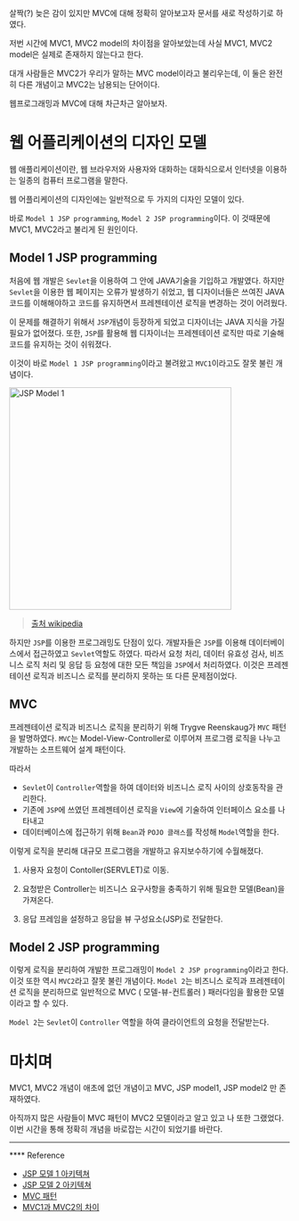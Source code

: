 살짝(?) 늦은 감이 있지만 MVC에 대해 정확히 알아보고자 문서를 새로 작성하기로 하였다.

저번 시간에  MVC1, MVC2 model의 차이점을 알아보았는데 사실 MVC1, MVC2 model은 실제로 존재하지 않는다고 한다.

대개 사람들은 MVC2가 우리가 말하는 MVC model이라고 불리우는데, 이 둘은 완전히 다른 개념이고 MVC2는 남용되는 단어이다.

웹프로그래밍과 MVC에 대해 차근차근 알아보자.

# 웹 어플리케이션의 디자인 모델
웹 애플리케이션이란, 웹 브라우저와 사용자와 대화하는 대화식으로서 인터넷을 이용하는 일종의 컴퓨터 프로그램을 말한다.

웹 어플리케이션의 디자인에는 일반적으로 두 가지의 디자인 모델이 있다.

바로 `Model 1 JSP programming`, `Model 2 JSP programming`이다. 
이 것때문에 MVC1, MVC2라고 불리게 된 원인이다.

## Model 1 JSP programming
처음에 웹 개발은 `Sevlet`을 이용하여 그 안에 JAVA기술을 기입하고 개발였다. 하지만 `Sevlet`을 이용한 웹 페이지는 오류가 발생하기 쉬었고,
웹 디자이너들은 쓰여진 JAVA 코드를 이해해야하고 코드를 유지하면서 프레젠테이션 로직을 변경하는 것이 어려웠다. 

이 문제를 해결하기 위해서 `JSP`개념이 등장하게 되었고 디자이너는 JAVA 지식을 가질 필요가 없어졌다. 또한, `JSP`를 활용해 웹 디자이너는 프레젠테이션 로직만 따로 기술해 코드를 유지하는 것이 쉬워졌다.

이것이 바로 `Model 1 JSP programming`이라고 불려왔고 `MVC1`이라고도 잘못 불린 개념이다.

<img width="399" alt="JSP Model 1" src="https://user-images.githubusercontent.com/43868540/99762801-a919bb00-2b3c-11eb-9abc-0dbcaab37dea.png">

> [출처 wikipedia](https://en.wikipedia.org/wiki/JSP_model_1_architecture)

하지만 `JSP`를 이용한 프로그래밍도 단점이 있다. 개발자들은 `JSP`를 이용해 데이터베이스에서 접근하였고 `Sevlet`역할도 하였다. 따라서 요청 처리, 데이터 유효성 검사, 비즈니스 로직 처리 및 응답 등 요청에 대한 모든 책임을 `JSP`에서 처리하였다. 이것은 프레젠테이션 로직과 비즈니스 로직를 분리하지 못하는 또 다른 문제점이었다.

## MVC
프레젠테이션 로직과 비즈니스 로직을 분리하기 위해 Trygve Reenskaug가 `MVC` 패턴을 발명하였다.
`MVC`는 Model-View-Controller로 이루어져 프로그램 로직을 나누고 개발하는 소프트웨어 설계 패턴이다.

따라서
- `Sevlet`이 `Controller`역할을 하여 데이터와 비즈니스 로직 사이의 상호동작을 관리한다.
- 기존에 `JSP`에 쓰였던 프레젠테이션 로직을 `View`에 기술하여 인터페이스 요소를 나타내고
- 데이터베이스에 접근하기 위해 `Bean`과 `POJO 클래스`를 작성해 `Model`역할을 한다.

이렇게 로직을 분리해 대규모 프로그램을 개발하고 유지보수하기에 수월해졌다.

1. 사용자 요청이 Contoller(SERVLET)로 이동.

2. 요청받은 Controller는 비즈니스 요구사항을 충족하기 위해 필요한 모델(Bean)을 가져온다.

3. 응답 프레임을 설정하고 응답을 뷰 구성요소(JSP)로 전달한다.

## Model 2 JSP programming
이렇게 로직을 분리하여 개발한 프로그래밍이 `Model 2 JSP programming`이라고 한다. 이것 또한 역시 `MVC2`라고 잘못 불린 개념이다. 
`Model 2`는 비즈니스 로직과 프레젠테이션 로직을 분리하므로 일반적으로 MVC ( 모델-뷰-컨트롤러 ) 패러다임을 활용한 모델이라고 할 수 있다.

`Model 2`는 `Sevlet`이 `Controller` 역할을 하여 클라이언트의 요청을 전달받는다.


# 마치며
MVC1, MVC2 개념이 애초에 없던 개념이고 MVC, JSP model1, JSP model2 만 존재하였다.

아직까지 많은 사람들이 MVC 패턴이 MVC2 모델이라고 알고 있고 나 또한 그랬었다. 이번 시간을 통해 정확히 개념을 바로잡는 시간이 되었기를 바란다.

----
**** Reference
- [JSP 모델 1 아키텍쳐](https://en.wikipedia.org/wiki/JSP_model_1_architecture)
- [JSP 모델 2 아키텍쳐](https://en.wikipedia.org/wiki/JSP_model_2_architecture#cite_note-5)
- [MVC 패턴](https://ko.wikipedia.org/wiki/%EB%AA%A8%EB%8D%B8-%EB%B7%B0-%EC%BB%A8%ED%8A%B8%EB%A1%A4%EB%9F%AC)
- [MVC1과 MVC2의 차이](https://technicalrecyclebin.wordpress.com/2012/11/14/difference-between-mvc1-and-mvc2/)
